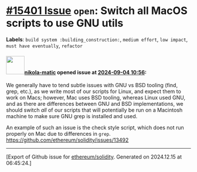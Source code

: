 # [\#15401 Issue](https://github.com/ethereum/solidity/issues/15401) `open`: Switch all MacOS scripts to use GNU utils
**Labels**: `build system :building_construction:`, `medium effort`, `low impact`, `must have eventually`, `refactor`


#### <img src="https://avatars.githubusercontent.com/u/4415530?u=dc3db70e8fbd03f92ca81ee173d57774ce61084d&v=4" width="50">[nikola-matic](https://github.com/nikola-matic) opened issue at [2024-09-04 10:56](https://github.com/ethereum/solidity/issues/15401):

We generally have to tend subtle issues with GNU vs BSD tooling (find, grep, etc.), as we write most of our scripts for Linux, and expect them to work on Macs; however, Mac uses BSD tooling, whereas Linux used GNU, and as there are differences between GNU and BSD implementations, we should switch *all* of our scripts that will potentially be run on a Macintosh machine to make sure GNU grep is installed and used.

An example of such an issue is the check style script, which does not run properly on Mac due to differences in `grep`.
https://github.com/ethereum/solidity/issues/13492




-------------------------------------------------------------------------------



[Export of Github issue for [ethereum/solidity](https://github.com/ethereum/solidity). Generated on 2024.12.15 at 06:45:24.]
